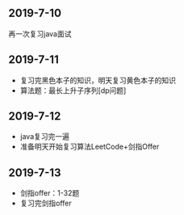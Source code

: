 ## 2019-7-10
再一次复习java面试

## 2019-7-11
- 复习完黑色本子的知识，明天复习黄色本子的知识
- 算法题：最长上升子序列[dp问题]

## 2019-7-12
- java复习完一遍
- 准备明天开始复习算法LeetCode+剑指Offer

## 2019-7-13
- 剑指offer：1-32题
- 复习完剑指offer